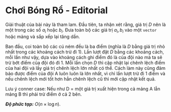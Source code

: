 # Chơi Bóng Rổ - Editorial

Giải thuật của bài này là tham lam. Đầu tiên, ta nhận xét rằng, giá trị $D$ nên là một trong các số $a_i$ hoặc $b_i$. Đưa toàn bộ các giá trị $a_i, b_i$ vào một `vector` hoặc mảng và sắp xếp lại tăng dần.

Ban đầu, coi toàn bộ các cú ném đều là ba điểm (nghĩa là $D$ bằng giá trị nhỏ nhất trong các khoảng cách trừ đi $1$). Lần lượt đặt $D$ bằng các khoảng cách, mỗi lần như vậy, dựa vào khoảng cách ghi điểm đó là của đội nào mà ta sẽ trừ bớt điểm của đội đó đi $1$. Mỗi lần chọn $D$ thì cập nhật lại chênh lệch điểm của hai đội và lấy giá trị chênh lệch lớn nhất có thể. Cách làm này cũng đảm bảo được điểm của đội A luôn luôn là lớn nhất, vì chỉ lần lượt trừ đi $1$ điểm và nếu chênh lệch mới tốt hơn hẳn chênh lệch cũ thì mới cập nhật kết quả.

Lưu ý conner case: Nếu như D = một giá trị xuất hiện trong cả mảng A lẫn mảng B thì phải trừ điểm ở cả 2 bên.

***Độ phức tạp:*** $O(n \times \log n)$.